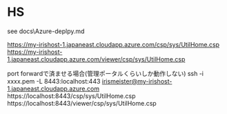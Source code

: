 # HS
see docs\Azure-deplpy.md

https://my-irishost-1.japaneast.cloudapp.azure.com/csp/sys/UtilHome.csp 
https://my-irishost-1.japaneast.cloudapp.azure.com/viewer/csp/sys/UtilHome.csp 

port forwardで済ませる場合(管理ポータルくらいしか動作しない)
ssh -i xxxx.pem -L 8443:localhost:443 irismeister@my-irishost-1.japaneast.cloudapp.azure.com
https://localhost:8443/csp/sys/UtilHome.csp
https://localhost:8443/viewer/csp/sys/UtilHome.csp
